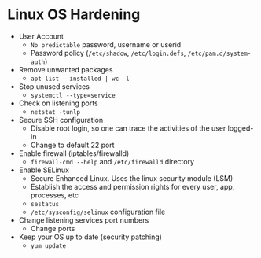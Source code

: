# Linux OS Hardening

- User Account
  - `No predictable` password, username or userid
  - Password policy (`/etc/shadow`, `/etc/login.defs`, `/etc/pam.d/system-auth`)
- Remove unwanted packages
  - `apt list --installed | wc -l`
- Stop unused services
  - `systemctl --type=service`
- Check on listening ports
  - `netstat -tunlp`
- Secure SSH configuration
  - Disable root login, so one can trace the activities of the user logged-in
  - Change to default 22 port
- Enable firewall (iptables/firewalld)
  - `firewall-cmd --help` and `/etc/firewalld` directory
- Enable SELinux
  - Secure Enhanced Linux. Uses the linux security module (LSM)
  - Establish the access and permission rights for every user, app, processes, etc
  - `sestatus`
  - `/etc/sysconfig/selinux` configuration file
- Change listening services port numbers
  - Change ports
- Keep your OS up to date (security patching)
  - `yum update`
